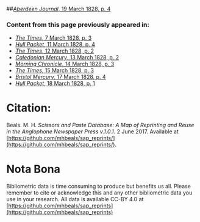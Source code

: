 ##[*Aberdeen Journal*, 19 March 1828, p. 4](https://mhbeals.github.io/sap_html/Aberdeen-Journal/Aberdeen-Journal-19-March-1828-p-4)

### Content from this page previously appeared in:
+ [*The Times*, 7 March 1828, p. 3](https://mhbeals.github.io/sap_html/The-Times/The-Times-7-March-1828-p-3)
+ [*Hull Packet*, 11 March 1828, p. 4](https://mhbeals.github.io/sap_html/Hull-Packet/Hull-Packet-11-March-1828-p-4)
+ [*The Times*, 12 March 1828, p. 2](https://mhbeals.github.io/sap_html/The-Times/The-Times-12-March-1828-p-2)
+ [*Caledonian Mercury*, 13 March 1828, p. 2](https://mhbeals.github.io/sap_html/Caledonian-Mercury/Caledonian-Mercury-13-March-1828-p-2)
+ [*Morning Chronicle*, 14 March 1828, p. 3](https://mhbeals.github.io/sap_html/Morning-Chronicle/Morning-Chronicle-14-March-1828-p-3)
+ [*The Times*, 15 March 1828, p. 3](https://mhbeals.github.io/sap_html/The-Times/The-Times-15-March-1828-p-3)
+ [*Bristol Mercury*, 17 March 1828, p. 4](https://mhbeals.github.io/sap_html/Bristol-Mercury/Bristol-Mercury-17-March-1828-p-4)
+ [*Hull Packet*, 18 March 1828, p. 1](https://mhbeals.github.io/sap_html/Hull-Packet/Hull-Packet-18-March-1828-p-1)
                    
# Citation: 

Beals. M. H. *Scissors and Paste Database: A Map of Reprinting and Reuse in the Anglophone Newspaper Press v.1.0.1.* 2 June 2017. Available at [https://github.com/mhbeals/sap_reprints/](https://github.com/mhbeals/sap_reprints/). 
                    
# Nota Bona

Bibliometric data is time consuming to produce but benefits us all. Please remember to cite or acknowledge this and any other bibliometric data you use in your research. All data is available CC-BY 4.0 at [https://github.com/mhbeals/sap_reprints](https://github.com/mhbeals/sap_reprints)